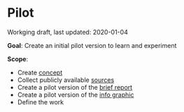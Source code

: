 # Pilot

Workging draft, last updated: 2020-01-04

**Goal**: Create an initial pilot version to learn and experiment

**Scope**:

- Create [concept](Concept)
- Collect publicly available [sources](Sources.md) 
- Create a pilot version of the [brief report](Report)
- Create a pilot version of the [info graphic](InfoGraphic/InfoGraphic.png)
- Define the work
